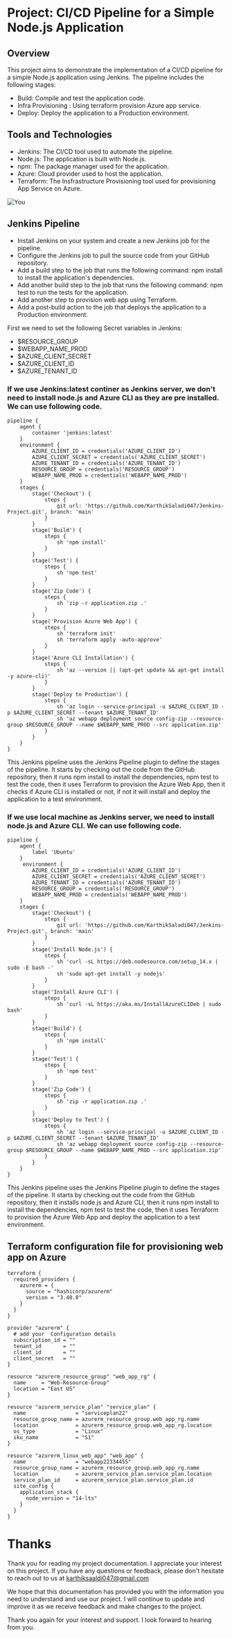 # Project: CI/CD Pipeline for a Simple Node.js Application 

## Overview
This project aims to demonstrate the implementation of a CI/CD pipeline for a simple Node.js application using Jenkins. The pipeline includes the following stages:
- Build: Compile and test the application code.
- Infra Provisioning : Using terraform provision Azure app service.
- Deploy: Deploy the application to a Production environment.

## Tools and Technologies
- Jenkins: The CI/CD tool used to automate the pipeline.
- Node.js: The application is built with Node.js.
- npm: The package manager used for the application.
- Azure: Cloud provider used to host the application.
- Terraform: The Insfrastructure Provisioning tool used for provisioning App Service on Azure.

![You](https://user-images.githubusercontent.com/105864615/214068342-3a879c5b-3a6c-4873-acce-f522042d5deb.jpg)

## Jenkins Pipeline
- Install Jenkins on your system and create a new Jenkins job for the pipeline.
- Configure the Jenkins job to pull the source code from your GitHub repository.
- Add a build step to the job that runs the following command: npm install to install the application's dependencies.
- Add another build step to the job that runs the following command: npm test to run the tests for the application.
- Add another step to provision web app using Terraform.
- Add a post-build action to the job that deploys the application to a Production environment.

First we need to set the following Secret variables in Jenkins:
- $RESOURCE_GROUP
- $WEBAPP_NAME_PROD
- $AZURE_CLIENT_SECRET
- $AZURE_CLIENT_ID
- $AZURE_TENANT_ID

### If we use Jenkins:latest continer as Jenkins server, we don't need to install node.js and Azure CLI as they are pre installed. We can use following code.
```
pipeline {
    agent {
        container 'jenkins:latest'
    }
    environment {
        AZURE_CLIENT_ID = credentials('AZURE_CLIENT_ID')
        AZURE_CLIENT_SECRET = credentials('AZURE_CLIENT_SECRET')
        AZURE_TENANT_ID = credentials('AZURE_TENANT_ID')
        RESOURCE_GROUP = credentials('RESOURCE_GROUP')
        WEBAPP_NAME_PROD = credentials('WEBAPP_NAME_PROD')
    }
    stages {
        stage('Checkout') {
            steps {
                git url: 'https://github.com/KarthikSaladi047/Jenkins-Project.git', branch: 'main'
            }
        }
        stage('Build') {
            steps {
                sh 'npm install'
            }
        }
        stage('Test') {
            steps {
                sh 'npm test'
            }
        }
        stage('Zip Code') {
            steps {
                sh 'zip -r application.zip .'
            }
        }
        stage('Provision Azure Web App') {
            steps {
                sh 'terraform init'
                sh 'terraform apply -auto-approve'
            }
        }
        stage('Azure CLI Installation') {
            steps {
                sh 'az --version || (apt-get update && apt-get install -y azure-cli)'
            }
        }
        stage('Deploy to Production') {
            steps {
                sh 'az login --service-principal -u $AZURE_CLIENT_ID -p $AZURE_CLIENT_SECRET --tenant $AZURE_TENANT_ID'
                sh 'az webapp deployment source config-zip --resource-group $RESOURCE_GROUP --name $WEBAPP_NAME_PROD --src application.zip'
            }
        }
    }
}
```
This Jenkins pipeline uses the Jenkins Pipeline plugin to define the stages of the pipeline. It starts by checking out the code from the GitHub repository, then it runs npm install to install the dependencies, npm test to test the code, then it uses Terraform to provision the Azure Web App, then it checks if Azure CLI is installed or not, if not it will install and deploy the application to a test environment.

### If we use local machine as Jenkins server, we  need to install node.js and Azure CLI. We can use following code.
```
pipeline {
    agent {
        label 'Ubuntu'
    }
     environment {
        AZURE_CLIENT_ID = credentials('AZURE_CLIENT_ID')
        AZURE_CLIENT_SECRET = credentials('AZURE_CLIENT_SECRET')
        AZURE_TENANT_ID = credentials('AZURE_TENANT_ID')
        RESOURCE_GROUP = credentials('RESOURCE_GROUP')
        WEBAPP_NAME_PROD = credentials('WEBAPP_NAME_PROD')
    }
    stages {
        stage('Checkout') {
            steps {
                git url: 'https://github.com/KarthikSaladi047/Jenkins-Project.git', branch: 'main'
            }
        }
        stage('Install Node.js') {
            steps {
                sh 'curl -sL https://deb.nodesource.com/setup_14.x | sudo -E bash -'
                sh 'sudo apt-get install -y nodejs'
            }
        }
        stage('Install Azure CLI') {
            steps {
                sh 'curl -sL https://aka.ms/InstallAzureCLIDeb | sudo bash'
            }
        }
        stage('Build') {
            steps {
                sh 'npm install'
            }
        }
        stage('Test') {
            steps {
                sh 'npm test'
            }
        }
        stage('Zip Code') {
            steps {
                sh 'zip -r application.zip .'
            }
        }
        stage('Deploy to Test') {
            steps {
                sh 'az login --service-principal -u $AZURE_CLIENT_ID -p $AZURE_CLIENT_SECRET --tenant $AZURE_TENANT_ID'
                sh 'az webapp deployment source config-zip --resource-group $RESOURCE_GROUP --name $WEBAPP_NAME_PROD --src application.zip'
            }
        }
    }
}
```
This Jenkins pipeline uses the Jenkins Pipeline plugin to define the stages of the pipeline. It starts by checking out the code from the GitHub repository, then it installs node.js and Azure CLI, then it runs npm install to install the dependencies, npm test to test the code, then it uses Terraform to provision the Azure Web App and deploy the application to a test environment.

## Terraform configuration file for provisioning web app on Azure
```
terraform {
  required_providers {
    azurerm = {
      source = "hashicorp/azurerm"
      version = "3.40.0"
    }
  }
}

provider "azurerm" {
  # add your  Configuration details
  subscription_id = ""
  tenant_id       = ""
  client_id       = ""
  client_secret   = ""
}

resource "azurerm_resource_group" "web_app_rg" {
  name     = "Web-Resource-Group"
  location = "East US"
}

resource "azurerm_service_plan" "service_plan" {
  name                = "serviceplan22"
  resource_group_name = azurerm_resource_group.web_app_rg.name
  location            = azurerm_resource_group.web_app_rg.location
  os_type             = "Linux"
  sku_name            = "S1"
}

resource "azurerm_linux_web_app" "web_app" {
  name                = "webapp22334455"
  resource_group_name = azurerm_resource_group.web_app_rg.name
  location            = azurerm_service_plan.service_plan.location
  service_plan_id     = azurerm_service_plan.service_plan.id
  site_config {
    application_stack {
      node_version = "14-lts"
    }
  }
}
```
# Thanks
Thank you for reading my project documentation. I appreciate your interest on this project. If you have any questions or feedback, please don't hesitate to reach out to us at karthiksaaldi047@gmail.com

We hope that this documentation has provided you with the information you need to understand and use our project. I will continue to update and improve it as we receive feedback and make changes to the project.

Thank you again for your interest and support. I look forward to hearing from you.
